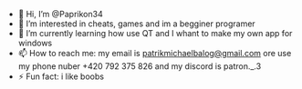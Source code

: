 - 👋 Hi, I’m @Paprikon34
- 👀 I’m interested in cheats, games and im a begginer programer
- 🌱 I’m currently learning how use QT and I whant to make my own app for windows
- 📫 How to reach me: my email is patrikmichaelbalog@gmail.com ore use my phone nuber +420 792 375 826 and my discord is patron._.3
- ⚡ Fun fact: i like boobs

<!---
Paprikon34/Paprikon34 is a ✨ special ✨ repository because its `README.md` (this file) appears on your GitHub profile.
You can click the Preview link to take a look at your changes.
--->
